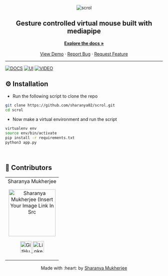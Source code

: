 <p align="center">
	<img src="https://o.remove.bg/downloads/c0ee79df-f4c2-47e0-b1b5-cfddeb705ebe/image-removebg-preview__3_-removebg-preview.png" alt="scrol"/>
	<h2 align="center"> Gesture controlled virtual mouse built with mediapipe </h2>
<p align="center">
    <a href=""><strong>Explore the docs »</strong></a>
    <br />
    <br />
    <a href="">View Demo</a>
    ·
    <a href="https://github.com/sharanya02/scrol/issues">Report Bug</a>
    ·
    <a href="https://github.com/sharanya02/scrol/issues">Request Feature</a>
	</p>
</p>

---

[![DOCS](https://img.shields.io/badge/Documentation-see%20docs-green?style=flat-square&logo=appveyor)](https://docs.google.com/document/d/1ayBpxThUl-LSiEbMRk6PO29Vkzs6JzKYBtJACg6FwJU/edit?usp=sharing) 
  [![UI ](https://img.shields.io/badge/User%20Interface-Link%20to%20UI-orange?style=flat-square&logo=appveyor)](https://www.figma.com/file/3SkFMId0IXsJMobMnReSO4/Engage?node-id=0%3A1)
[![VIDEO ](https://img.shields.io/badge/Video-Link%20to%20Video-blue?style=flat-square&logo=appveyor)](https://drive.google.com/file/d/1RyYq6SSZkVtjWR0m3NgGykxNThPl4TbK/view?usp=sharing)
## ⚙️ Installation
- Run the following script to clone the repo
```bash
git clone https://github.com/sharanya02/scrol.git
cd scrol
```
- Now make a virtual environment and run the script
```bash
virtualenv env
source env/bin/activate
pip install -r requirements.txt
python3 app.py
```

<br/>

## 📝 Contributors

<table>
	<tr align="center">
		<td>
		Sharanya Mukherjee
		<p align="center">
			<img src = "https://avatars.githubusercontent.com/u/59661067?s=400&u=380275c84d3c07dce16d669b01755d7f020d133a&v=4" width="150" height="150" alt="Sharanya Mukherjee (Insert Your Image Link In Src">
		</p>
			<p align="center">
				<a href = "https://github.com/sharanya02">
					<img src = "http://www.iconninja.com/files/241/825/211/round-collaboration-social-github-code-circle-network-icon.svg" width="36" height = "36" alt="GitHub"/>
				</a>
				<a href = "https://www.linkedin.com/in/sharanya02/">
					<img src = "http://www.iconninja.com/files/863/607/751/network-linkedin-social-connection-circular-circle-media-icon.svg" width="36" height="36" alt="LinkedIn"/>
				</a>
			</p>
		</td>
	</tr>
</table>

<p align="center">
	Made with :heart: by <a href="https://github.com/sharanya02">Sharanya Mukherjee</a>
</p>

